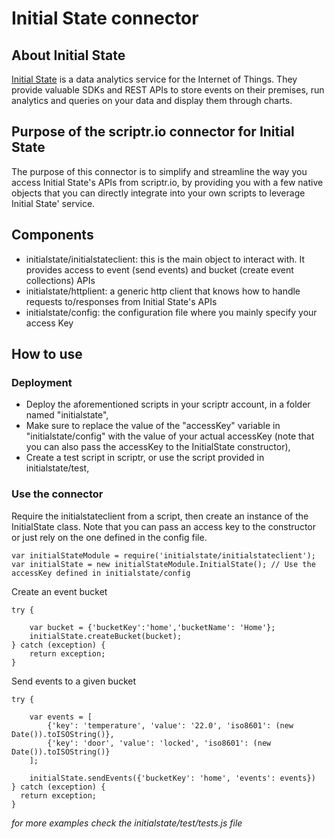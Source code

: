 # Initial State connector
## About Initial State
[Initial State](https://www.initialstate.com) is a data analytics service for the Internet of Things. They provide valuable SDKs and REST APIs to store events on their premises, run analytics and queries on your data and display them through charts.  
## Purpose of the scriptr.io connector for Initial State
The purpose of this connector is to simplify and streamline the way you access Initial State's APIs from scriptr.io, by providing you with a few native objects that you can directly integrate into your own scripts to leverage Initial State' service. 
## Components
- initialstate/initialstateclient: this is the main object to interact with. It provides access to event (send events) and bucket (create event collections) APIs 
- initialstate/httplient: a generic http client that knows how to handle requests to/responses from Initial State's APIs
- initialstate/config: the configuration file where you mainly specify your access Key

## How to use

### Deployment
- Deploy the aforementioned scripts in your scriptr account, in a folder named "initialstate",
- Make sure to replace the value of the "accessKey" variable in "initialstate/config" with the value of your actual accessKey (note that you can also pass the accessKey to the InitialState constructor),
- Create a test script in scriptr, or use the script provided in initialstate/test,

### Use the connector

Require the initialstateclient from a script, then create an instance of the InitialState class.
Note that you can pass an access key to the constructor or just rely on the one defined in the config file.
```
var initialStateModule = require('initialstate/initialstateclient');
var initialState = new initialStateModule.InitialState(); // Use the accessKey defined in initialstate/config
```

Create an event bucket
```
try {

	var bucket = {'bucketKey':'home','bucketName': 'Home'};
	initialState.createBucket(bucket);
} catch (exception) {
  	return exception;
}
```

Send events to a given bucket
```
try {

    var events = [
    	{'key': 'temperature', 'value': '22.0', 'iso8601': (new Date()).toISOString()}, 
    	{'key': 'door', 'value': 'locked', 'iso8601': (new Date()).toISOString()}
    ]; 	
    
  	initialState.sendEvents({'bucketKey': 'home', 'events': events})
} catch (exception) {
  return exception;
}
```

*for more examples check the initialstate/test/tests.js file*


